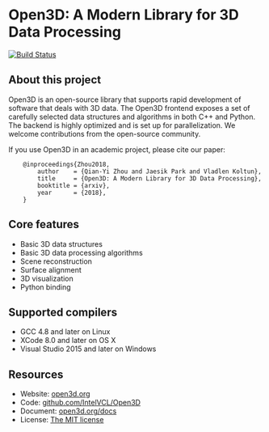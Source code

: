 # Open3D: A Modern Library for 3D Data Processing

[![Build Status](https://travis-ci.com/IntelVCL/Open3D.svg?token=J6RafDafqG2bAk9tQXMU&branch=master)](https://travis-ci.com/IntelVCL/Open3D)

## About this project

Open3D is an open-source library that supports rapid development of software that deals with 3D data. The Open3D frontend exposes a set of carefully selected data structures and algorithms in both C++ and Python. The backend is highly optimized and is set up for parallelization. We welcome contributions from the open-source community.

If you use Open3D in an academic project, please cite our paper:
```
    @inproceedings{Zhou2018,
    	author    = {Qian-Yi Zhou and Jaesik Park and Vladlen Koltun},
    	title     = {Open3D: A Modern Library for 3D Data Processing},
    	booktitle = {arxiv},
    	year      = {2018},
    }
```

## Core features

* Basic 3D data structures
* Basic 3D data processing algorithms
* Scene reconstruction
* Surface alignment
* 3D visualization
* Python binding

## Supported compilers

* GCC 4.8 and later on Linux
* XCode 8.0 and later on OS X
* Visual Studio 2015 and later on Windows

## Resources

* Website: [open3d.org](http://open3d.org/)
* Code: [github.com/IntelVCL/Open3D](https://github.com/IntelVCL/Open3D)
* Document: [open3d.org/docs](http://open3d.org/docs/)
* License: [The MIT license](https://opensource.org/licenses/MIT)
